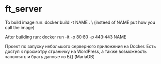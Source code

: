 # ft_server

To build image run:
docker build -t NAME . \\ (insteed of NAME put how you call the image)

After building run:
docker run -it -p 80:80 -p 443:443 NAME

Проект по запуску небольшого серверного приложения на Docker.
Есть доступ к просмотру страничку на WordPress,
а также возможность заполнять и брать данные из БД (MariaDB)
